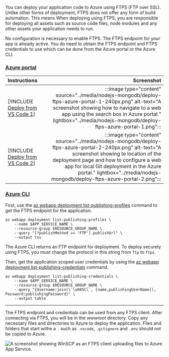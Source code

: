 You can deploy your application code to Azure using FTPS (FTP over SSL). Unlike other forms of deployment, FTPS does not offer any form of build automation.  This means When deploying using FTPS, you are responsible for deploying all assets such as source code files, node modules and any other assets your application needs to run.

No configuration is necessary to enable FTPS. The FTPS endpoint for your app is already active. You do need to obtain the FTPS endpoint and FTPS credentials to use which can be done from the Azure portal or the Azure CLI.

### [Azure portal](#tab/deploy-instructions-azportal)

| Instructions    | Screenshot |
|:----------------|-----------:|
| [!INCLUDE [Deploy from VS Code 1](<./deploy-ftps-azure-portal-1.md>)] | :::image type="content" source="../media/nodejs-mongodb/deploy-ftps-azure-portal-1-240px.png" alt-text="A screenshot showing how to navigate to a web app using the search box in Azure portal." lightbox="../media/nodejs-mongodb/deploy-ftps-azure-portal-1.png"::: |
| [!INCLUDE [Deploy from VS Code 2](<./deploy-ftps-azure-portal-2.md>)] | :::image type="content" source="../media/nodejs-mongodb/deploy-ftps-azure-portal-2-240px.png" alt-text="A screenshot showing te location of the deployment page and how to configure a web app for local Git deployment in the Azure portal." lightbox="../media/nodejs-mongodb/deploy-ftps-azure-portal-2.png"::: |

### [Azure CLI](#tab/deploy-instructions-azcli)

First, use the [az webapp deployment list-publishing-profiles](/cli/azure/webapp/deployment#az_webapp_deployment_list_publishing_profiles) command to get the FTPS endpoint for the application.

```azurecli
az webapp deployment list-publishing-profiles \
    --name $APP_SERVICE_NAME \
    --resource-group $RESOURCE_GROUP_NAME \
    --query "[?publishMethod == 'FTP'].publishUrl" \
    --output tsv  
```

The Azure CLI returns an FTP endpoint for deployment.  To deploy securely using FTPS, you must change the protocol in this string from `ftp` to `ftps`.

Then, get the application scoped user credentials by using the [az webapp deployment list-publishing-credentials](/cli/azure/webapp/deployment#az_webapp_deployment_list_publishing_credentials) command.

```azurecli
az webapp deployment list-publishing-credentials \
    --name $APP_SERVICE_NAME \
    --resource-group $RESOURCE_GROUP_NAME \
    --query "{Username:join(\`\u005C\`, [name,publishingUserName]), Password:publishingPassword}" \
    --output table
```

---

The FTPS endpoint and credentials can be used from any FTPS client. After connecting via FTPS, you will be in the *wwwroot* directory.  Copy any necessary files and directories to Azure to deploy the application.  Files and folders that start withe a `.` such as `.vscode`, `.gitignore` and `.env` should not be copied to Azure.

![A screenshot showing WinSCP as an FTPS client uploading files to Azure App Service.](../media/deploy-ftps-winscp.png)
